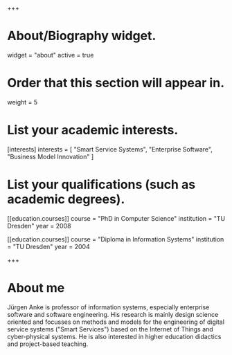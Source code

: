 +++
# About/Biography widget.
widget = "about"
active = true

# Order that this section will appear in.
weight = 5

# List your academic interests.
[interests]
  interests = [
    "Smart Service Systems",
    "Enterprise Software",
    "Business Model Innovation"
  ]

# List your qualifications (such as academic degrees).
[[education.courses]]
  course = "PhD in Computer Science"
  institution = "TU Dresden"
  year = 2008

[[education.courses]]
  course = "Diploma in Information Systems"
  institution = "TU Dresden"
  year = 2004

+++

# About me

Jürgen Anke is professor of information systems, especially enterprise software and software engineering. His research is mainly design science oriented and focusses on methods and models for the engineering of digital service systems ("Smart Services") based on the Internet of Things and cyber-physical systems. He is also interested in higher education didactics and project-based teaching.
